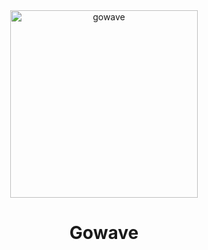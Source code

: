 <div align="center">
  <img
    src="https://github.com/user-attachments/assets/fa70d20a-ce44-4b18-b498-1e8a214c6520"
    alt="gowave"
    width="300"
    height="300"
  >
  <h1>Gowave</h1>
</div>

